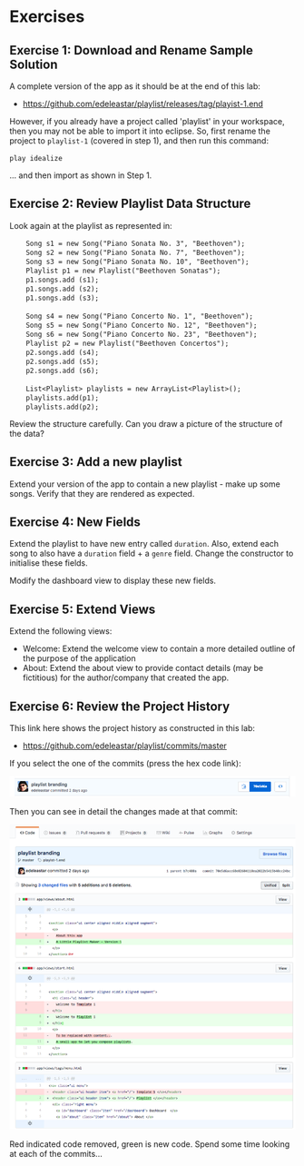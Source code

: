 # Exercises 

## Exercise 1: Download and Rename Sample Solution

A complete version of the app as it should be at the end of this lab:

- <https://github.com/edeleastar/playlist/releases/tag/playist-1.end>

However, if you already have a project called 'playlist' in your workspace, then you may not be able to import it into eclipse. So, first rename the project to `playlist-1` (covered in step 1), and then run this command:

~~~
play idealize
~~~

... and then import as shown in Step 1. 

## Exercise 2: Review Playlist Data Structure

Look again at the playlist as represented in:

~~~
    Song s1 = new Song("Piano Sonata No. 3", "Beethoven");
    Song s2 = new Song("Piano Sonata No. 7", "Beethoven");
    Song s3 = new Song("Piano Sonata No. 10", "Beethoven");
    Playlist p1 = new Playlist("Beethoven Sonatas");
    p1.songs.add (s1);
    p1.songs.add (s2);
    p1.songs.add (s3);
    
    Song s4 = new Song("Piano Concerto No. 1", "Beethoven");
    Song s5 = new Song("Piano Concerto No. 12", "Beethoven");
    Song s6 = new Song("Piano Concerto No. 23", "Beethoven");
    Playlist p2 = new Playlist("Beethoven Concertos");
    p2.songs.add (s4);
    p2.songs.add (s5);
    p2.songs.add (s6);
    
    List<Playlist> playlists = new ArrayList<Playlist>();
    playlists.add(p1);
    playlists.add(p2);
~~~

Review the structure carefully. Can you draw a picture of the structure of the data?

## Exercise 3: Add a new playlist

Extend your version of the app to contain a new playlist - make up some songs. Verify that they are rendered as expected.


## Exercise 4: New Fields

Extend the playlist to have new entry called `duration`. Also, extend each song to also have a `duration` field + a `genre` field. Change the constructor to initialise these fields.

Modify the dashboard view to display these new fields.

## Exercise 5: Extend Views

Extend the following views:

- Welcome: Extend the welcome view to contain a more detailed outline of the purpose of the application
- About: Extend the about view to provide contact details (may be fictitious) for the author/company that created the app.

## Exercise 6: Review the Project History

This link here shows the project history as constructed in this lab:

- <https://github.com/edeleastar/playlist/commits/master>

If you select the one of the commits (press the hex code link):

![](img/15.png)

Then you can see in detail the changes made at that commit:

![](img/16.png)

Red indicated code removed, green is new code. Spend some time looking at each of the commits...
